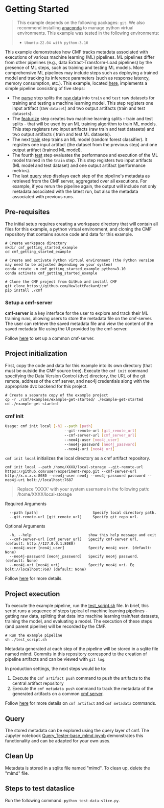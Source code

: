 # Getting Started

> This example depends on the following packages: `git`. We also recommend installing
> [anaconda](https://docs.anaconda.com/anaconda/install/linux/) to manage python virtual environments.
> This example was tested in the following environments:
>
> - `Ubuntu-22.04 with python-3.10`

This example demonstrates how CMF tracks metadata associated with executions of various machine learning (ML)
pipelines. ML pipelines differ from other pipelines (e.g., data Extract-Transform-Load pipelines) by the presence of
ML steps, such as training and testing ML models. More comprehensive ML pipelines may include steps such as deploying a
trained model and tracking its inference parameters (such as response latency, memory consumption, etc.). This example,
located [here](https://github.com/HewlettPackard/cmf/tree/master/examples/example-get-started), implements a simple
pipeline consisting of five steps:

- The [parse](https://github.com/HewlettPackard/cmf/blob/master/examples/example-get-started/src/parse.py) step splits
  the [raw data](https://github.com/HewlettPackard/cmf/tree/master/examples/example-get-started/artifacts) into
  `train` and `test` raw datasets for training and testing a machine learning model. This step registers one
  input artifact (raw `dataset`) and two output artifacts (train and test `datasets`).
- The [featurize](https://github.com/HewlettPackard/cmf/blob/master/examples/example-get-started/src/featurize.py)
  step creates two machine learning splits - train and test splits - that will be used by an ML training algorithm to
  train ML models. This step registers two input artifacts (raw train and test datasets) and two output artifacts (
  train and test ML datasets).
- The next [train](https://github.com/HewlettPackard/cmf/blob/master/examples/example-get-started/src/train.py) step
  trains an ML model (random forest classifier). It registers one input artifact (the dataset from the previous step)
  and one output artifact (trained ML model).
- The fourth [test](https://github.com/HewlettPackard/cmf/blob/master/examples/example-get-started/src/test.py) step
  evaluates the performance and execution of the ML model trained in the `train` step. This step registers two input
  artifacts (ML model and test dataset) and one output artifact (performance metrics).
- The last [query](https://github.com/HewlettPackard/cmf/blob/master/examples/example-get-started/src/query.py) step
  displays each step of the pipeline's metadata as retrieved from the CMF server, aggregated over all executions.
  For example, if you rerun the pipeline again, the output will include not only metadata associated with the latest
  run, but also the metadata associated with previous runs.


## Pre-requisites

The initial setup requires creating a workspace directory that will contain all files for this example, a python
virtual environment, and cloning the CMF repository that contains source code and data for this example.
```shell
# Create workspace directory
mkdir cmf_getting_started_example
cd cmf_getting_started_example

# Create and activate Python virtual environment (the Python version may need to be adjusted depending on your system)
conda create -n cmf_getting_started_example python=3.10
conda activate cmf_getting_started_example

# Clone the CMF project from GitHub and install CMF
git clone https://github.com/HewlettPackard/cmf
pip install ./cmf
```

### Setup a cmf-server

__cmf-server__ is a key interface for the user to explore and track their ML training runs, allowing users to store the metadata file on the cmf-server. The user can retrieve the saved metadata file and view the content of the saved metadata file using the UI provided by the cmf-server.

Follow [here](./../cmf_server/cmf-server.md) to set up a common cmf-server.

## Project initialization
First, copy the code and data for this example into its own directory (that must be outside the CMF source tree). Execute the `cmf init` command
specifying the Data Version Control (dvc) directory, the URL of the git remote, address of the cmf server, and neo4j credentials along with the
appropriate dvc backend for this project.

```shell
# Create a separate copy of the example project
cp -r ./cmf/examples/example-get-started/ ./example-get-started
cd ./example-get-started
```
### cmf init
```bash
Usage: cmf init local [-h] --path [path]
                           --git-remote-url [git_remote_url]
                           --cmf-server-url [cmf_server_url]
                           --neo4j-user [neo4j_user]
                           --neo4j-password [neo4j_password]
                           --neo4j-uri [neo4j_uri]
```
`cmf init local` initializes the local directory as a cmf artifact repository.
```
cmf init local --path /home/XXXX/local-storage --git-remote-url https://github.com/user/experiment-repo.git --cmf-server-url http://x.x.x.x:8080 --neo4j-user neo4j --neo4j-password password --neo4j-uri bolt://localhost:7687
```

> Replace 'XXXX' with your system username in the following path: /home/XXXX/local-storage

Required Arguments
```
  --path [path]                         Specify local directory path.
  --git-remote-url [git_remote_url]     Specify git repo url.
```
Optional Arguments
```
  -h, --help                          show this help message and exit
  --cmf-server-url [cmf_server_url]   Specify cmf-server url. (default: http://127.0.0.1:8080)
  --neo4j-user [neo4j_user]           Specify neo4j user. (default: None)
  --neo4j-password [neo4j_password]   Specify neo4j password. (default: None)
  --neo4j-uri [neo4j_uri]             Specify neo4j uri. Eg bolt://localhost:7687 (default: None)
```
Follow [here](./../cmf_client/cmf_client.md#cmf-init) for more details.

## Project execution
To execute the example pipeline, run the
[test_script.sh](https://github.com/HewlettPackard/cmf/blob/master/examples/example-get-started/test_script.sh)
file. In brief, this script runs a sequence of steps typical of machine learning pipelines - getting raw data,
splitting that data into machine learning train/test datasets, training the model, and evaluating a model. The
execution of these steps (and parent pipeline) will be recorded by the CMF.
```shell
# Run the example pipeline
sh ./test_script.sh
```

Metadata generated at each step of the pipeline will be stored in a sqlite file named mlmd. Commits in this
repository correspond to the creation of pipeline artifacts and can be viewed with `git log`.

In production settings, the next steps would be to:
1. Execute the `cmf artifact push` command to push the artifacts to the central artifact repository
2. Execute the `cmf metadata push` command to track the metadata of the generated artifacts on a common [cmf server](./../cmf_server/cmf-server.md).

Follow [here](./../cmf_client/cmf_client.md#cmf-init) for more details on `cmf artifact` and `cmf metadata` commands.

## Query
The stored metadata can be explored using the query layer of cmf. The Jupyter notebook
[Query_Tester-base_mlmd.ipynb](https://github.com/HewlettPackard/cmf/blob/master/examples/example-get-started/Query_Tester-base_mlmd.ipynb) demonstrates this
functionality and can be adapted for your own uses.

## Clean Up
Metadata is stored in a sqlite file named "mlmd". To clean up, delete the "mlmd" file.

## Steps to test dataslice
Run the following command: `python test-data-slice.py`.
